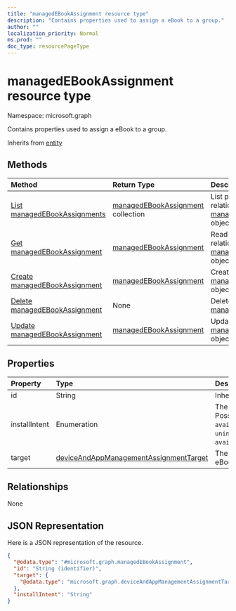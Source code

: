 ```yaml
---
title: "managedEBookAssignment resource type"
description: "Contains properties used to assign a eBook to a group."
author: ""
localization_priority: Normal
ms.prod: ""
doc_type: resourcePageType
---
```


# managedEBookAssignment resource type


Namespace: microsoft.graph

Contains properties used to assign a eBook to a group.


Inherits from [entity](../resources/entity.md)

## Methods
|Method|Return Type|Description|
|:---|:---|:---|
|[List managedEBookAssignments](../api/managedebookassignment-list.md)|[managedEBookAssignment](../resources/managedebookassignment.md) collection|List properties and relationships of the [managedEBookAssignment](../resources/managedebookassignment.md) objects.|
|[Get managedEBookAssignment](../api/managedebookassignment-get.md)|[managedEBookAssignment](../resources/managedebookassignment.md)|Read properties and relationships of the [managedEBookAssignment](../resources/managedebookassignment.md) object.|
|[Create managedEBookAssignment](../api/managedebookassignment-create.md)|[managedEBookAssignment](../resources/managedebookassignment.md)|Create a new [managedEBookAssignment](../resources/managedebookassignment.md) object.|
|[Delete managedEBookAssignment](../api/managedebookassignment-delete.md)|None|Deletes a [managedEBookAssignment](../resources/managedebookassignment.md).|
|[Update managedEBookAssignment](../api/managedebookassignment-update.md)|[managedEBookAssignment](../resources/managedebookassignment.md)|Update the properties of a [managedEBookAssignment](../resources/managedebookassignment.md) object.|

## Properties
|Property|Type|Description|
|:---|:---|:---|
|id|String| Inherited from [entity](../resources/entity.md)|
|installIntent|Enumeration|The install intent for eBook. Possible values are: `available`, `required`, `uninstall`, `availableWithoutEnrollment`.|
|target|[deviceAndAppManagementAssignmentTarget](../resources/deviceandappmanagementassignmenttarget.md)|The assignment target for eBook.|

## Relationships
None

## JSON Representation
Here is a JSON representation of the resource.
<!-- {
  "blockType": "resource",
  "keyProperty": "id",
  "@odata.type": "microsoft.graph.managedEBookAssignment",
  "baseType": "microsoft.graph.entity",
  "openType": false
}
-->
``` json
{
  "@odata.type": "#microsoft.graph.managedEBookAssignment",
  "id": "String (identifier)",
  "target": {
    "@odata.type": "microsoft.graph.deviceAndAppManagementAssignmentTarget"
  },
  "installIntent": "String"
}
```


